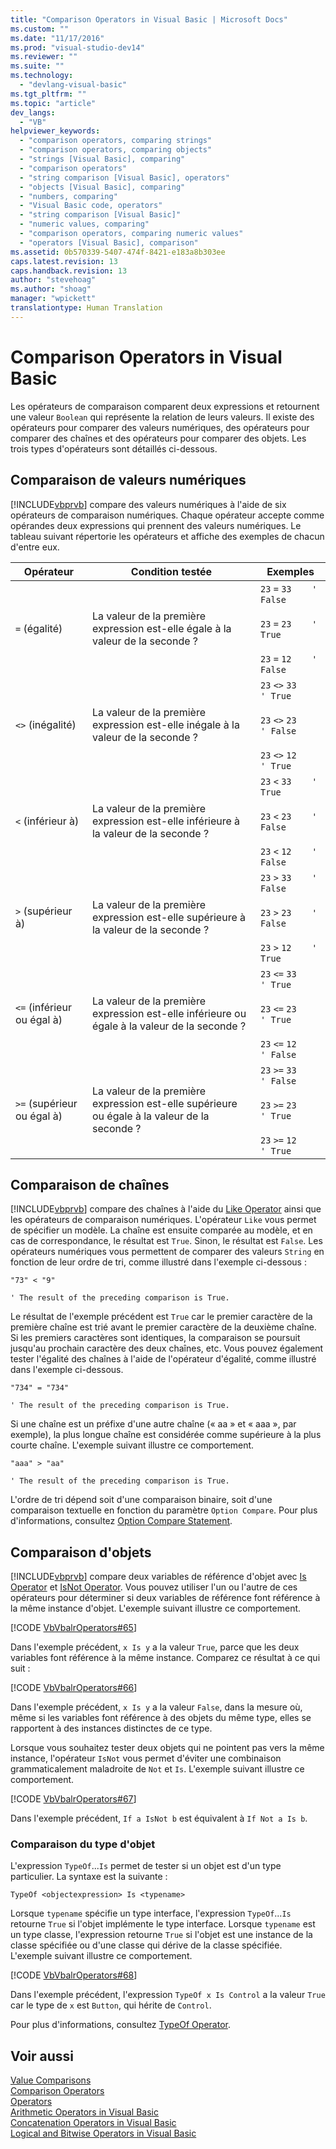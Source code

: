 ```yaml
---
title: "Comparison Operators in Visual Basic | Microsoft Docs"
ms.custom: ""
ms.date: "11/17/2016"
ms.prod: "visual-studio-dev14"
ms.reviewer: ""
ms.suite: ""
ms.technology: 
  - "devlang-visual-basic"
ms.tgt_pltfrm: ""
ms.topic: "article"
dev_langs: 
  - "VB"
helpviewer_keywords: 
  - "comparison operators, comparing strings"
  - "comparison operators, comparing objects"
  - "strings [Visual Basic], comparing"
  - "comparison operators"
  - "string comparison [Visual Basic], operators"
  - "objects [Visual Basic], comparing"
  - "numbers, comparing"
  - "Visual Basic code, operators"
  - "string comparison [Visual Basic]"
  - "numeric values, comparing"
  - "comparison operators, comparing numeric values"
  - "operators [Visual Basic], comparison"
ms.assetid: 0b570339-5407-474f-8421-e183a8b303ee
caps.latest.revision: 13
caps.handback.revision: 13
author: "stevehoag"
ms.author: "shoag"
manager: "wpickett"
translationtype: Human Translation
---
```

# Comparison Operators in Visual Basic
Les opérateurs de comparaison comparent deux expressions et retournent une valeur `Boolean` qui représente la relation de leurs valeurs.  Il existe des opérateurs pour comparer des valeurs numériques, des opérateurs pour comparer des chaînes et des opérateurs pour comparer des objets.  Les trois types d'opérateurs sont détaillés ci\-dessous.  
  
## Comparaison de valeurs numériques  
 [!INCLUDE[vbprvb](../../../../csharp/programming-guide/concepts/linq/includes/vbprvb_md.md)] compare des valeurs numériques à l'aide de six opérateurs de comparaison numériques.  Chaque opérateur accepte comme opérandes deux expressions qui prennent des valeurs numériques.  Le tableau suivant répertorie les opérateurs et affiche des exemples de chacun d'entre eux.  
  
|Opérateur|Condition testée|Exemples|  
|---------------|----------------------|--------------|  
|`=` \(égalité\)|La valeur de la première expression est\-elle égale à la valeur de la seconde ?|`23`   `=`   `33    ' False`<br /><br /> `23`   `=`   `23    ' True`<br /><br /> `23`   `=`   `12    ' False`|  
|`<>` \(inégalité\)|La valeur de la première expression est\-elle inégale à la valeur de la seconde ?|`23`   `<>`   `33    ' True`<br /><br /> `23`   `<>`   `23    ' False`<br /><br /> `23`   `<>`   `12    ' True`|  
|`<` \(inférieur à\)|La valeur de la première expression est\-elle inférieure à la valeur de la seconde ?|`23`   `<`   `33    ' True`<br /><br /> `23`   `<`   `23    ' False`<br /><br /> `23`   `<`   `12    ' False`|  
|`>` \(supérieur à\)|La valeur de la première expression est\-elle supérieure à la valeur de la seconde ?|`23`   `>`   `33    ' False`<br /><br /> `23`   `>`   `23    ' False`<br /><br /> `23`   `>`   `12    ' True`|  
|`<=` \(inférieur ou égal à\)|La valeur de la première expression est\-elle inférieure ou égale à la valeur de la seconde ?|`23`   `<=`   `33    ' True`<br /><br /> `23`   `<=`   `23    ' True`<br /><br /> `23`   `<=`   `12    ' False`|  
|`>=` \(supérieur ou égal à\)|La valeur de la première expression est\-elle supérieure ou égale à la valeur de la seconde ?|`23`   `>=`   `33    ' False`<br /><br /> `23`   `>=`   `23    ' True`<br /><br /> `23`   `>=`   `12    ' True`|  
  
## Comparaison de chaînes  
 [!INCLUDE[vbprvb](../../../../csharp/programming-guide/concepts/linq/includes/vbprvb_md.md)] compare des chaînes à l'aide du [Like Operator](../../../../visual-basic/language-reference/operators/like-operator.md) ainsi que les opérateurs de comparaison numériques.  L'opérateur `Like` vous permet de spécifier un modèle.  La chaîne est ensuite comparée au modèle, et en cas de correspondance, le résultat est `True`.  Sinon, le résultat est `False`.  Les opérateurs numériques vous permettent de comparer des valeurs `String` en fonction de leur ordre de tri, comme illustré dans l'exemple ci\-dessous :  
  
 `"73" < "9"`  
  
 `' The result of the preceding comparison is True.`  
  
 Le résultat de l'exemple précédent est `True` car le premier caractère de la première chaîne est trié avant le premier caractère de la deuxième chaîne.  Si les premiers caractères sont identiques, la comparaison se poursuit jusqu'au prochain caractère des deux chaînes, etc.  Vous pouvez également tester l'égalité des chaînes à l'aide de l'opérateur d'égalité, comme illustré dans l'exemple ci\-dessous.  
  
 `"734" = "734"`  
  
 `' The result of the preceding comparison is True.`  
  
 Si une chaîne est un préfixe d'une autre chaîne \(« aa » et « aaa », par exemple\), la plus longue chaîne est considérée comme supérieure à la plus courte chaîne.  L'exemple suivant illustre ce comportement.  
  
 `"aaa" > "aa"`  
  
 `' The result of the preceding comparison is True.`  
  
 L'ordre de tri dépend soit d'une comparaison binaire, soit d'une comparaison textuelle en fonction du paramètre `Option Compare`.  Pour plus d'informations, consultez [Option Compare Statement](../../../../visual-basic/language-reference/statements/option-compare-statement.md).  
  
## Comparaison d'objets  
 [!INCLUDE[vbprvb](../../../../csharp/programming-guide/concepts/linq/includes/vbprvb_md.md)] compare deux variables de référence d'objet avec [Is Operator](../../../../visual-basic/language-reference/operators/is-operator.md) et [IsNot Operator](../../../../visual-basic/language-reference/operators/isnot-operator.md).  Vous pouvez utiliser l'un ou l'autre de ces opérateurs pour déterminer si deux variables de référence font référence à la même instance d'objet.  L'exemple suivant illustre ce comportement.  
  
 [!CODE [VbVbalrOperators#65](../CodeSnippet/VS_Snippets_VBCSharp/VbVbalrOperators#65)]  
  
 Dans l'exemple précédent, `x Is y` a la valeur `True`, parce que les deux variables font référence à la même instance.  Comparez ce résultat à ce qui suit :  
  
 [!CODE [VbVbalrOperators#66](../CodeSnippet/VS_Snippets_VBCSharp/VbVbalrOperators#66)]  
  
 Dans l'exemple précédent, `x Is y` a la valeur `False`, dans la mesure où, même si les variables font référence à des objets du même type, elles se rapportent à des instances distinctes de ce type.  
  
 Lorsque vous souhaitez tester deux objets qui ne pointent pas vers la même instance, l'opérateur `IsNot` vous permet d'éviter une combinaison grammaticalement maladroite de `Not` et `Is`.  L'exemple suivant illustre ce comportement.  
  
 [!CODE [VbVbalrOperators#67](../CodeSnippet/VS_Snippets_VBCSharp/VbVbalrOperators#67)]  
  
 Dans l'exemple précédent, `If a IsNot b` est équivalent à `If Not a Is b`.  
  
### Comparaison du type d'objet  
 L'expression `TypeOf`...`Is` permet de tester si un objet est d'un type particulier.  La syntaxe est la suivante :  
  
 `TypeOf <objectexpression> Is <typename>`  
  
 Lorsque `typename` spécifie un type interface, l'expression `TypeOf`...`Is` retourne `True` si l'objet implémente le type interface.  Lorsque `typename` est un type classe, l'expression retourne `True` si l'objet est une instance de la classe spécifiée ou d'une classe qui dérive de la classe spécifiée.  L'exemple suivant illustre ce comportement.  
  
 [!CODE [VbVbalrOperators#68](../CodeSnippet/VS_Snippets_VBCSharp/VbVbalrOperators#68)]  
  
 Dans l'exemple précédent, l'expression `TypeOf x Is Control` a la valeur `True` car le type de `x` est `Button`, qui hérite de `Control`.  
  
 Pour plus d'informations, consultez [TypeOf Operator](../../../../visual-basic/language-reference/operators/typeof-operator.md).  
  
## Voir aussi  
 [Value Comparisons](../../../../visual-basic/programming-guide/language-features/operators-and-expressions/value-comparisons.md)   
 [Comparison Operators](../../../../visual-basic/language-reference/operators/comparison-operators.md)   
 [Operators](../../../../visual-basic/language-reference/operators/index.md)   
 [Arithmetic Operators in Visual Basic](../../../../visual-basic/programming-guide/language-features/operators-and-expressions/arithmetic-operators.md)   
 [Concatenation Operators in Visual Basic](../../../../visual-basic/programming-guide/language-features/operators-and-expressions/concatenation-operators.md)   
 [Logical and Bitwise Operators in Visual Basic](../../../../visual-basic/programming-guide/language-features/operators-and-expressions/logical-and-bitwise-operators.md)